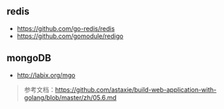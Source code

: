 ## redis
- https://github.com/go-redis/redis
- https://github.com/gomodule/redigo

## mongoDB
- http://labix.org/mgo

> 参考文档：https://github.com/astaxie/build-web-application-with-golang/blob/master/zh/05.6.md